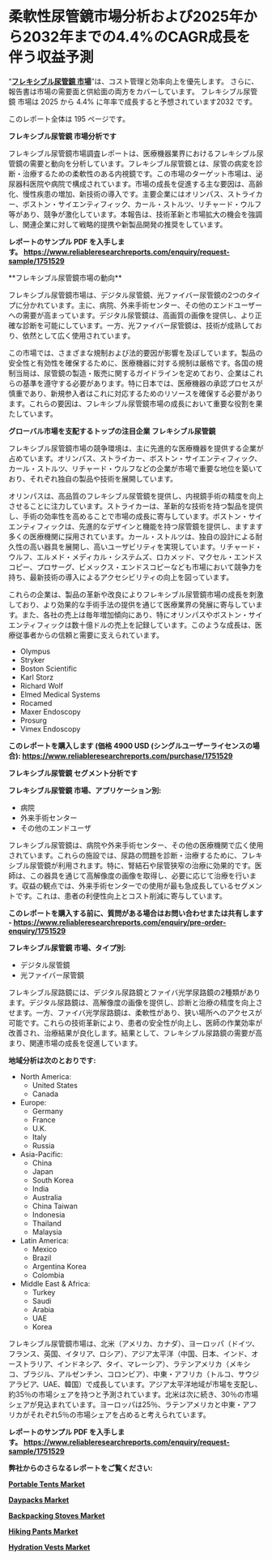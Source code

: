 <p><h1>柔軟性尿管鏡市場分析および2025年から2032年までの4.4%のCAGR成長を伴う収益予測</h1></p><p>&ldquo;<strong><a href="https://www.reliableresearchreports.com/flexible-ureteroscopes-r1751529?utm_campaign=110&utm_medium=9&utm_source=Github&utm_content=ia&utm_term=08022025&utm_id=flexible-ureteroscopes">フレキシブル尿管鏡 市場</a></strong>&rdquo;は、コスト管理と効率向上を優先します。 さらに、報告書は市場の需要面と供給面の両方をカバーしています。 フレキシブル尿管鏡 市場は 2025 から 4.4% に年率で成長すると予想されています2032 です。</p>
<p>このレポート全体は 195 ページです。</p>
<p><strong>フレキシブル尿管鏡 市場分析です</strong></p>
<p><p>フレキシブル尿管鏡市場調査レポートは、医療機器業界におけるフレキシブル尿管鏡の需要と動向を分析しています。フレキシブル尿管鏡とは、尿管の病変を診断・治療するための柔軟性のある内視鏡です。この市場のターゲット市場は、泌尿器科医院や病院で構成されています。市場の成長を促進する主な要因は、高齢化、慢性疾患の増加、新技術の導入です。主要企業にはオリンパス、ストライカー、ボストン・サイエンティフィック、カール・ストルツ、リチャード・ウルフ等があり、競争が激化しています。本報告は、技術革新と市場拡大の機会を強調し、関連企業に対して戦略的提携や新製品開発の推奨をしています。</p></p>
<p><strong>レポートのサンプル PDF を入手します。&nbsp;<a href="https://www.reliableresearchreports.com/enquiry/request-sample/1751529?utm_campaign=110&utm_medium=9&utm_source=Github&utm_content=ia&utm_term=08022025&utm_id=flexible-ureteroscopes">https://www.reliableresearchreports.com/enquiry/request-sample/1751529</a></strong></p>
<p><p>**フレキシブル尿管鏡市場の動向**</p><p>フレキシブル尿管鏡市場は、デジタル尿管鏡、光ファイバー尿管鏡の2つのタイプに分かれています。主に、病院、外来手術センター、その他のエンドユーザーへの需要が高まっています。デジタル尿管鏡は、高画質の画像を提供し、より正確な診断を可能にしています。一方、光ファイバー尿管鏡は、技術が成熟しており、依然として広く使用されています。</p><p>この市場では、さまざまな規制および法的要因が影響を及ぼしています。製品の安全性と有効性を確保するために、医療機器に対する規制は厳格です。各国の規制当局は、尿管鏡の製造・販売に関するガイドラインを定めており、企業はこれらの基準を遵守する必要があります。特に日本では、医療機器の承認プロセスが慎重であり、新規参入者はこれに対応するためのリソースを確保する必要があります。これらの要因は、フレキシブル尿管鏡市場の成長において重要な役割を果たしています。</p></p>
<p><strong>グローバル市場を支配するトップの注目企業 フレキシブル尿管鏡</strong></p>
<p><p>フレキシブル尿管鏡市場の競争環境は、主に先進的な医療機器を提供する企業が占めています。オリンパス、ストライカー、ボストン・サイエンティフィック、カール・ストルツ、リチャード・ウルフなどの企業が市場で重要な地位を築いており、それぞれ独自の製品や技術を展開しています。</p><p>オリンパスは、高品質のフレキシブル尿管鏡を提供し、内視鏡手術の精度を向上させることに注力しています。ストライカーは、革新的な技術を持つ製品を提供し、手術の効率性を高めることで市場の成長に寄与しています。ボストン・サイエンティフィックは、先進的なデザインと機能を持つ尿管鏡を提供し、ますます多くの医療機関に採用されています。カール・ストルツは、独自の設計による耐久性の高い器具を展開し、高いユーザビリティを実現しています。リチャード・ウルフ、エルメド・メディカル・システムズ、ロカメッド、マクセル・エンドスコピー、プロサーグ、ビメックス・エンドスコピーなども市場において競争力を持ち、最新技術の導入によるアクセシビリティの向上を図っています。</p><p>これらの企業は、製品の革新や改良によりフレキシブル尿管鏡市場の成長を刺激しており、より効果的な手術手法の提供を通じて医療業界の発展に寄与しています。また、各社の売上は毎年増加傾向にあり、特にオリンパスやボストン・サイエンティフィックは数十億ドルの売上を記録しています。このような成長は、医療従事者からの信頼と需要に支えられています。</p></p>
<p><ul><li>Olympus</li><li>Stryker</li><li>Boston Scientific</li><li>Karl Storz</li><li>Richard Wolf</li><li>Elmed Medical Systems</li><li>Rocamed</li><li>Maxer Endoscopy</li><li>Prosurg</li><li>Vimex Endoscopy</li></ul></p>
<p><strong>このレポートを購入します (価格 4900 USD (シングルユーザーライセンスの場合):&nbsp;<a href="https://www.reliableresearchreports.com/purchase/1751529?utm_campaign=110&utm_medium=9&utm_source=Github&utm_content=ia&utm_term=08022025&utm_id=flexible-ureteroscopes">https://www.reliableresearchreports.com/purchase/1751529</a></strong></p>
<p><strong>フレキシブル尿管鏡 セグメント分析です</strong></p>
<p><strong>フレキシブル尿管鏡 市場、アプリケーション別:</strong></p>
<p><ul><li>病院</li><li>外来手術センター</li><li>その他のエンドユーザ</li></ul></p>
<p><p>フレキシブル尿管鏡は、病院や外来手術センター、その他の医療機関で広く使用されています。これらの施設では、尿路の問題を診断・治療するために、フレキシブル尿管鏡が利用されます。特に、腎結石や尿管狭窄の治療に効果的です。医師は、この器具を通じて高解像度の画像を取得し、必要に応じて治療を行います。収益の観点では、外来手術センターでの使用が最も急成長しているセグメントです。これは、患者の利便性向上とコスト削減に寄与しています。</p></p>
<p><strong>このレポートを購入する前に、質問がある場合はお問い合わせまたは共有します - <a href="https://www.reliableresearchreports.com/enquiry/pre-order-enquiry/1751529?utm_campaign=110&utm_medium=9&utm_source=Github&utm_content=ia&utm_term=08022025&utm_id=flexible-ureteroscopes">https://www.reliableresearchreports.com/enquiry/pre-order-enquiry/1751529</a></strong></p>
<p><strong>フレキシブル尿管鏡 市場、タイプ別:</strong></p>
<p><ul><li>デジタル尿管鏡</li><li>光ファイバー尿管鏡</li></ul></p>
<p><p>フレキシブル尿路鏡には、デジタル尿路鏡とファイバ光学尿路鏡の2種類があります。デジタル尿路鏡は、高解像度の画像を提供し、診断と治療の精度を向上させます。一方、ファイバ光学尿路鏡は、柔軟性があり、狭い場所へのアクセスが可能です。これらの技術革新により、患者の安全性が向上し、医師の作業効率が改善され、治療結果が良化します。結果として、フレキシブル尿路鏡の需要が高まり、関連市場の成長を促進しています。</p></p>
<p><strong>地域分析は次のとおりです:</strong></p>
<p><ul>
    <li>
        North America:
        <ul>
            <li>United States</li>
            <li>Canada</li>
        </ul>
    </li>
    <li>
        Europe:
        <ul>
            <li>Germany</li>
            <li>France</li>
            <li>U.K.</li>
            <li>Italy</li>
            <li>Russia</li>
        </ul>
    </li>
    <li>
        Asia-Pacific:
        <ul>
            <li>China</li>
            <li>Japan</li>
            <li>South Korea</li>
            <li>India</li>
            <li>Australia</li>
            <li>China Taiwan</li>
            <li>Indonesia</li>
            <li>Thailand</li>
            <li>Malaysia</li>
        </ul>
    </li>
    <li>
        Latin America:
        <ul>
            <li>Mexico</li>
            <li>Brazil</li>
            <li>Argentina Korea</li>
            <li>Colombia</li>
        </ul>
    </li>
    <li>
        Middle East & Africa:
        <ul>
            <li>Turkey</li>
            <li>Saudi</li>
            <li>Arabia</li>
            <li>UAE</li>
            <li>Korea</li>
        </ul>
    </li>
    </ul></p>
<p><p>フレキシブル尿管鏡市場は、北米（アメリカ、カナダ）、ヨーロッパ（ドイツ、フランス、英国、イタリア、ロシア）、アジア太平洋（中国、日本、インド、オーストラリア、インドネシア、タイ、マレーシア）、ラテンアメリカ（メキシコ、ブラジル、アルゼンチン、コロンビア）、中東・アフリカ（トルコ、サウジアラビア、UAE、韓国）で成長しています。アジア太平洋地域が市場を支配し、約35％の市場シェアを持つと予測されています。北米は次に続き、30％の市場シェアが見込まれています。ヨーロッパは25％、ラテンアメリカと中東・アフリカがそれぞれ5％の市場シェアを占めると考えられています。</p></p>
<p><strong>レポートのサンプル PDF を入手します。&nbsp;<a href="https://www.reliableresearchreports.com/enquiry/request-sample/1751529?utm_campaign=110&utm_medium=9&utm_source=Github&utm_content=ia&utm_term=08022025&utm_id=flexible-ureteroscopes">https://www.reliableresearchreports.com/enquiry/request-sample/1751529</a></strong></p>
<p><strong></strong></p>
<p><strong></strong></p>
<p><strong></strong></p>
<p><strong></strong></p>
<p><strong>弊社からのさらなるレポートをご覧ください:</strong></p>
<p><strong><p><a href="https://github.com/aistraasinyo/Market-Research-Report-List-1/blob/main/portable-tents-market.md?utm_campaign=110&utm_medium=9&utm_source=Github&utm_content=ia&utm_term=08022025&utm_id=flexible-ureteroscopes">Portable Tents Market</a></p><p><a href="https://github.com/uramalorr/Market-Research-Report-List-1/blob/main/daypacks-market.md?utm_campaign=110&utm_medium=9&utm_source=Github&utm_content=ia&utm_term=08022025&utm_id=flexible-ureteroscopes">Daypacks Market</a></p><p><a href="https://github.com/sadimsamid/Market-Research-Report-List-1/blob/main/backpacking-stoves-market.md?utm_campaign=110&utm_medium=9&utm_source=Github&utm_content=ia&utm_term=08022025&utm_id=flexible-ureteroscopes">Backpacking Stoves Market</a></p><p><a href="https://github.com/mathastilley812967/Market-Research-Report-List-1/blob/main/hiking-pants-market.md?utm_campaign=110&utm_medium=9&utm_source=Github&utm_content=ia&utm_term=08022025&utm_id=flexible-ureteroscopes">Hiking Pants Market</a></p><p><a href="https://github.com/gamuoodhub/Market-Research-Report-List-1/blob/main/hydration-vests-market.md?utm_campaign=110&utm_medium=9&utm_source=Github&utm_content=ia&utm_term=08022025&utm_id=flexible-ureteroscopes">Hydration Vests Market</a></p></strong></p>